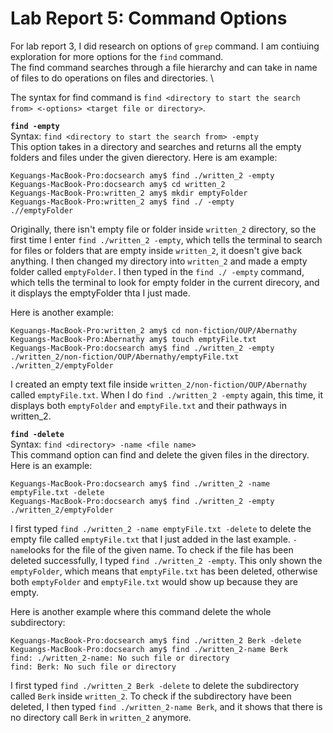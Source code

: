 # Lab Report 5: Command Options 
For lab report 3, I did research on options of `grep` command. I am contiuing exploration for more options for the `find` command.\
The find command searches through a file hierarchy and can take in name of files to do operations on files and directories. \

The syntax for find command is `find <directory to start the search from> <-options> <target file or directory>`.





**`find -empty`**\
Syntax: `find <directory to start the search from> -empty`\
This option takes in a directory and searches and returns all the empty folders and files under the given dierectory. Here is am example:

```
Keguangs-MacBook-Pro:docsearch amy$ find ./written_2 -empty
Keguangs-MacBook-Pro:docsearch amy$ cd written_2
Keguangs-MacBook-Pro:written_2 amy$ mkdir emptyFolder
Keguangs-MacBook-Pro:written_2 amy$ find ./ -empty
.//emptyFolder
```


Originally, there isn't empty file or folder inside `written_2` directory, so the first time I enter `find ./written_2 -empty`, which tells the terminal to search for files or folders that are empty inside `written_2`, it doesn't give back anything. I then changed my directory into `written_2` and made a empty folder called `emptyFolder`. I then typed in the `find ./ -empty` command, which tells the terminal to look for empty folder in the current direcory, and it displays the emptyFolder thta I just made.



Here is another example:


```
Keguangs-MacBook-Pro:written_2 amy$ cd non-fiction/OUP/Abernathy
Keguangs-MacBook-Pro:Abernathy amy$ touch emptyFile.txt
Keguangs-MacBook-Pro:docsearch amy$ find ./written_2 -empty
./written_2/non-fiction/OUP/Abernathy/emptyFile.txt
./written_2/emptyFolder
```


I created an empty text file inside `written_2/non-fiction/OUP/Abernathy` called `emptyFile.txt`. When I do `find ./written_2 -empty` again, this time, it displays both `emptyFolder` and `emptyFile.txt` and their pathways in written_2.






**`find -delete`**\
Syntax: `find <directory> -name <file name>`\
This command option can find and delete the given files in the directory. Here is an example:



```
Keguangs-MacBook-Pro:docsearch amy$ find ./written_2 -name emptyFile.txt -delete 
Keguangs-MacBook-Pro:docsearch amy$ find ./written_2 -empty
./written_2/emptyFolder
```


I first typed `find ./written_2 -name emptyFile.txt -delete` to delete the empty file called `emptyFile.txt` that I just added in the last example. `-name`looks for the file of the given name. To check if the file has been deleted successfully, I typed `find ./written_2 -empty`. This only shown the `emptyFolder`, which means that `emptyFile.txt` has been deleted, otherwise both `emptyFolder` and `emptyFile.txt` would show up because they are empty.



Here is another example where this command delete the whole subdirectory:


```
Keguangs-MacBook-Pro:docsearch amy$ find ./written_2 Berk -delete
Keguangs-MacBook-Pro:docsearch amy$ find ./written_2-name Berk
find: ./written_2-name: No such file or directory
find: Berk: No such file or directory
```


I first typed `find ./written_2 Berk -delete` to delete the subdirectory called `Berk` inside `written_2`. To check if the subdirectory have been deleted, I then typed `find ./written_2-name Berk`, and it shows that there is no directory call `Berk` in `written_2` anymore.





